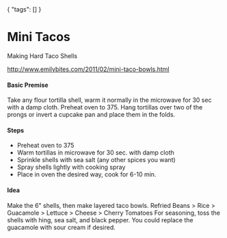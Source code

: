 <data>
{
  "tags": []
}
</data>

# Mini Tacos

Making Hard Taco Shells

<http://www.emilybites.com/2011/02/mini-taco-bowls.html>

#### Basic Premise
Take any flour tortilla shell, warm it normally in the microwave for 30 sec with a damp cloth. Preheat oven to 375. Hang tortillas over two of the prongs or invert a cupcake pan and place them in the folds.

#### Steps
- Preheat oven to 375
- Warm tortillas in microwave for 30 sec. with damp cloth
- Sprinkle shells with sea salt (any other spices you want)
- Spray shells lightly with cooking spray
- Place in oven the desired way, cook for 6-10 min.


#### Idea
Make the 6" shells, then make layered taco bowls.
Refried Beans > Rice > Guacamole > Lettuce > Cheese > Cherry Tomatoes
For seasoning, toss the shells with hing, sea salt, and black pepper.
You could replace the guacamole with sour cream if desired.

